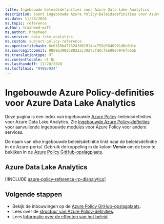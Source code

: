 ```yaml
---
title: Ingebouwde beleidsdefinities voor Azure Data Lake Analytics
description: Toont ingebouwde Azure Policy-beleidsdefinities voor Azure Data Lake Analytics. Deze ingebouwde beleidsdefinities bieden algemene benaderingen voor het beheren van uw Azure-resources.
ms.date: 11/20/2020
ms.topic: reference
author: hrasheed-msft
ms.author: hrasheed
ms.service: data-lake-analytics
ms.custom: subject-policy-reference
ms.openlocfilehash: 6e6355b47752df062914bc755d5840991d0c0dfe
ms.sourcegitcommit: 9889a3983b88222c30275fd0cfe60807976fd65b
ms.translationtype: MT
ms.contentlocale: nl-NL
ms.lasthandoff: 11/20/2020
ms.locfileid: "94987934"
---
```

# <a name="azure-policy-built-in-definitions-for-azure-data-lake-analytics"></a>Ingebouwde Azure Policy-definities voor Azure Data Lake Analytics

Deze pagina is een index van ingebouwde [Azure Policy](../governance/policy/overview.md)-beleidsdefinities voor Azure Data Lake Analytics. Zie [Ingebouwde Azure Policy-definities](../governance/policy/samples/built-in-policies.md) voor aanvullende ingebouwde modules voor Azure Policy voor andere services.

De naam van elke ingebouwde beleidsdefinitie linkt naar de beleidsdefinitie in de Azure-portal. Gebruik de koppeling in de kolom **Versie** om de bron te bekijken in de [Azure Policy GitHub-opslagplaats](https://github.com/Azure/azure-policy).

## <a name="azure-data-lake-analytics"></a>Azure Data Lake Analytics

[!INCLUDE [azure-policy-reference-rp-dlanalytics](../../includes/policy/reference/byrp/microsoft.datalakeanalytics.md)]

## <a name="next-steps"></a>Volgende stappen

- Bekijk de inbouwingen op de [Azure Policy GitHub-opslagplaats](https://github.com/Azure/azure-policy).
- Lees over de [structuur van Azure Policy-definities](../governance/policy/concepts/definition-structure.md).
- Lees [Informatie over de effecten van het beleid](../governance/policy/concepts/effects.md).

